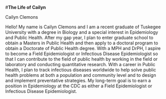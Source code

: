 #**The Life of Cailyn**

Cailyn Clemons

Hello! My name is Cailyn Clemons and I am a recent graduate of Tuskegee University with a degree in Biology and a special interest in Epidemiology and Public Health. After my gap year, I plan to enter graduate school to obtain a Masters in Public Health and then apply to a doctoral program to obtain a Doctorate of Public Health degree. With a MPH and DrPH, I aspire to become a Field Epidemiologist or Infectious Disease Epidemiologist so that I can contribute to the field of public health by working in the field or laboratory and conducting quantitative research. With a career in Public Health, I plan to track infectious diseases worldwide to help solve public health problems at both a population and community level and to design and implement preventative strategies. My long-term goal is to earn a position in Epidemiology at the CDC as either a Field Epidemiologist or Infectious Disease Epidemiologist.
